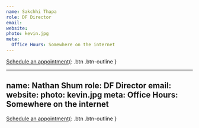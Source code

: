 ```yaml
---
name: Sakchhi Thapa
role: DF Director
email: 
website: 
photo: kevin.jpg
meta:
  Office Hours: Somewhere on the internet
---
```


[Schedule an appointment](#){: .btn .btn-outline }


---
name: Nathan Shum
role: DF Director
email: 
website: 
photo: kevin.jpg
meta:
  Office Hours: Somewhere on the internet
---

[Schedule an appointment](#){: .btn .btn-outline }
